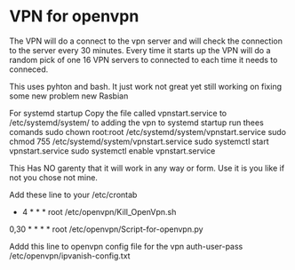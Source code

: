 # VPN for openvpn

The VPN will do a connect to the vpn server and will check the connection to the server every 30 minutes.
Every time it starts up the VPN will do a random pick of one 16 VPN servers to connected to each time it needs to conneced.

This uses pyhton and bash. It just work not great yet still working on fixing some new problem new Rasbian


For systemd startup
Copy the file called vpnstart.service to /etc/systemd/system/ to adding the vpn to systemd startup
run thees comands
sudo chown root:root /etc/systemd/system/vpnstart.service
sudo chmod 755 /etc/systemd/system/vpnstart.service
sudo systemctl start vpnstart.service
sudo systemctl enable vpnstart.service



This Has NO garenty that it will work in any way or form. Use it is you like if not you chose not mine.

Add these line to your /etc/crontab

* 4 * * * root /etc/openvpn/Kill_OpenVpn.sh

0,30 * * * * root /etc/openvpn/Script-for-openvpn.py


Addd this line to openvpn config file for the vpn
auth-user-pass /etc/openvpn/ipvanish-config.txt
